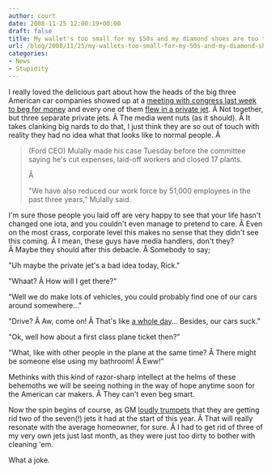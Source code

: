 ```yaml
---
author: court
date: 2008-11-25 12:00:19+00:00
draft: false
title: My wallet's too small for my $50s and my diamond shoes are too tight
url: /blog/2008/11/25/my-wallets-too-small-for-my-50s-and-my-diamond-shoes-are-too-tight/
categories:
- News
- Stupidity
---
```


I really loved the delicious part about how the heads of the big three American car companies showed up at a [meeting with congress last week to beg for money](http://www.foxnews.com/story/0,2933,447749,00.html) and every one of them [flew in a private jet](http://abcnews.go.com/Blotter/WallStreet/Story?id=6285739&page=1). Â Not together, but three separate private jets. Â The media went nuts (as it should). Â It takes clanking big nards to do that, I just think they are so out of touch with reality they had no idea what that looks like to normal people. Â 


<blockquote>(Ford CEO) Mulally made his case Tuesday before the committee saying he's cut expenses, laid-off workers and closed 17 plants.

Â 

"We have also reduced our work force by 51,000 employees in the past three years," Mulally said.</blockquote>


I'm sure those people you laid off are very happy to see that your life hasn't changed one iota, and you couldn't even manage to pretend to care. Â Even on the most crass, corporate level this makes no sense that they didn't see this coming. Â I mean, these guys have media handlers, don't they? Â Maybe they should after this debacle. Â Somebody to say;

"Uh maybe the private jet's a bad idea today, Rick."

"Whaat? Â How will I get there?"

"Well we do make lots of vehicles, you could probably find one of our cars around somewhere..."

"Drive? Â Aw, come on! Â That's like [a whole day](http://maps.google.com/maps?f=d&saddr=detroit&daddr=washington&hl=en&geocode=&mra=ls&sll=45.289665,-75.893432&sspn=0.010522,0.018132&g=28+Nairn+St,+Kanata,+ON,+Canada&ie=UTF8&ll=39.516755,-78.546753&spn=2.953439,4.641724&z=8)... Besides, our cars suck."

"Ok, well how about a first class plane ticket then?"

"What, like with other people in the plane at the same time? Â There might be someone else using my bathroom! Â Eww!"

Methinks with this kind of razor-sharp intellect at the helms of these behemoths we will be seeing nothing in the way of hope anytime soon for the American car makers. Â They can't even beg smart.

Now the spin begins of course, as GM [loudly trumpets](http://news.yahoo.com/s/nm/20081121/bs_nm/us_gm) that they are getting rid two of the seven(!) jets it had at the start of this year. Â That will really resonate with the average homeowner, for sure. Â I had to get rid of three of my very own jets just last month, as they were just too dirty to bother with cleaning 'em.

What a joke.
